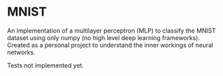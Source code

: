 # MNIST
 
An implementation of a multilayer perceptron (MLP) to classify the MNIST dataset using only numpy (no high level deep learning frameworks). Created as a personal project to understand the inner workings of neural networks.

Tests not implemented yet.